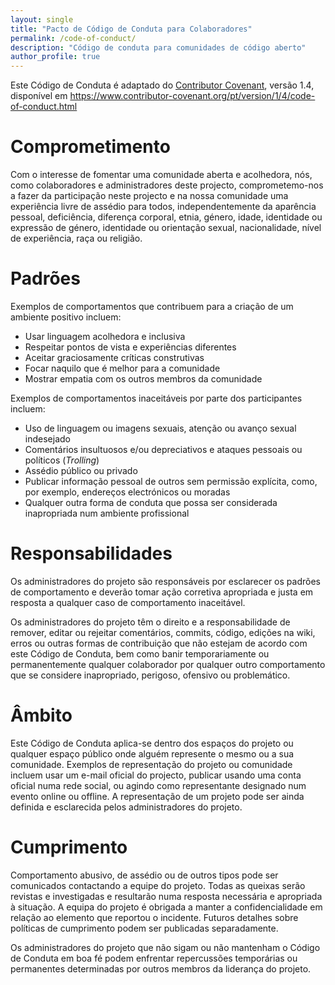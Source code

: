 ```yaml
---
layout: single
title: "Pacto de Código de Conduta para Colaboradores"
permalink: /code-of-conduct/
description: "Código de conduta para comunidades de código aberto"
author_profile: true
---
```


Este Código de Conduta é adaptado do [Contributor Covenant](https://www.contributor-covenant.org),
versão 1.4, disponível em <https://www.contributor-covenant.org/pt/version/1/4/code-of-conduct.html>

# Comprometimento

Com o interesse de fomentar uma comunidade aberta e acolhedora, nós, como colaboradores e
administradores deste projecto, comprometemo-nos a fazer da participação neste projecto e na nossa
comunidade uma experiência livre de assédio para todos, independentemente da aparência pessoal,
deficiência, diferença corporal, etnia, género, idade, identidade ou expressão de género,
identidade ou orientação sexual, nacionalidade, nível de experiência, raça ou religião.


# Padrões

Exemplos de comportamentos que contribuem para a criação de um ambiente positivo incluem:

* Usar linguagem acolhedora e inclusiva
* Respeitar pontos de vista e experiências diferentes
* Aceitar graciosamente críticas construtivas
* Focar naquilo que é melhor para a comunidade
* Mostrar empatia com os outros membros da comunidade

Exemplos de comportamentos inaceitáveis por parte dos participantes incluem:

* Uso de linguagem ou imagens sexuais, atenção ou avanço sexual indesejado
* Comentários insultuosos e/ou depreciativos e ataques pessoais ou políticos (*Trolling*)
* Assédio público ou privado
* Publicar informação pessoal de outros sem permissão explícita, como, por exemplo, endereços
electrónicos ou moradas
* Qualquer outra forma de conduta que possa ser considerada inapropriada num ambiente profissional


# Responsabilidades

Os administradores do projeto são responsáveis por esclarecer os padrões de comportamento e deverão
tomar ação corretiva apropriada e justa em resposta a qualquer caso de comportamento inaceitável.

Os administradores do projeto têm o direito e a responsabilidade de remover, editar ou rejeitar
comentários, commits, código, edições na wiki, erros ou outras formas de contribuição que não
estejam de acordo com este Código de Conduta, bem como banir temporariamente ou permanentemente
qualquer colaborador por qualquer outro comportamento que se considere inapropriado, perigoso,
ofensivo ou problemático.


# Âmbito

Este Código de Conduta aplica-se dentro dos espaços do projeto ou qualquer espaço público onde
alguém represente o mesmo ou a sua comunidade. Exemplos de representação do projeto ou comunidade
incluem usar um e-mail oficial do projecto, publicar usando uma conta oficial numa rede social,
ou agindo como representante designado num evento online ou offline. A representação de um projeto
pode ser ainda definida e esclarecida pelos administradores do projeto.


# Cumprimento

Comportamento abusivo, de assédio ou de outros tipos pode ser comunicados contactando a equipe do
projeto. Todas as queixas serão revistas e investigadas e resultarão numa resposta necessária e
apropriada à situação. A equipa do projeto é obrigada a manter a confidencialidade em relação ao
elemento que reportou o incidente. Futuros detalhes sobre políticas de cumprimento podem ser
publicadas separadamente.

Os administradores do projeto que não sigam ou não mantenham o Código de Conduta em boa fé podem
enfrentar repercussões temporárias ou permanentes determinadas por outros membros da liderança do
projeto.
